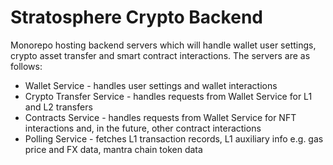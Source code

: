 # Stratosphere Crypto Backend

Monorepo hosting backend servers which will handle wallet user settings, crypto asset transfer and smart contract interactions. The servers are as follows:
* Wallet Service - handles user settings and wallet interactions
* Crypto Transfer Service - handles requests from Wallet Service for L1 and L2 transfers
* Contracts Service - handles requests from Wallet Service for NFT interactions and, in the future, other contract interactions
* Polling Service - fetches L1 transaction records, L1 auxiliary info e.g. gas price and FX data, mantra chain token data
